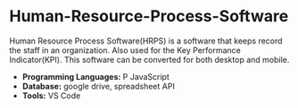 # Human-Resource-Process-Software
Human Resource Process Software(HRPS) is a software that keeps record the staff in an organization.
Also used for the Key Performance  Indicator(KPI). 
This software can be converted for both desktop and mobile. 

- **Programming Languages:** P JavaScript
- **Database:** google drive, spreadsheet API
- **Tools:**  VS Code

